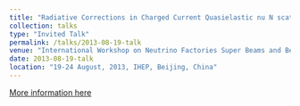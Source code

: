 ```yaml
---
title: "Radiative Corrections in Charged Current Quasielastic nu N scattering"
collection: talks
type: "Invited Talk"
permalink: /talks/2013-08-19-talk
venue: "International Workshop on Neutrino Factories Super Beams and Beta Beams, NUFACT13"
date: 2013-08-19-talk
location: "19-24 August, 2013, IHEP, Beijing, China"
---
```


[More information here](http://nufact2013.ihep.ac.cn/) 
